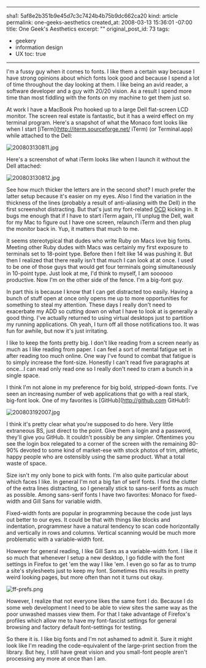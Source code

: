 ----- 
sha1: 5af8e2b351b9e45d7c3c7424b4b75b9dc662ca20
kind: article
permalink: one-geeks-aesthetics
created_at: 2008-03-13 15:36:01 -07:00
title: One Geek's Aesthetics
excerpt: ""
original_post_id: 73
tags: 
- geekery
- information design
- UX
toc: true
-----
I'm a fussy guy when it comes to fonts. I like them a certain way because I have strong opinions about which fonts look good and because I spend a lot of time throughout the day looking at them. I like being an avid reader, a software developer and a guy with 20/20 vision. As a result I spend more time than most fiddling with the fonts on my machine to get them just so.

At work I have a MacBook Pro hooked up to a large Dell flat-screen LCD monitor. The screen real estate is fantastic, but it has a weird effect on my terminal program. Here's a snapshot of what the Monaco font looks like when I start [iTerm](http://iterm.sourceforge.net/ iTerm) (or Terminal.app) while attached to the Dell:

![200803130811.jpg](/images/2008/03/200803130811.jpg)

Here's a screenshot of what iTerm looks like when I launch it without the Dell attached:

![200803130812.jpg](/images/2008/03/200803130812.jpg)

See how much thicker the letters are in the second shot? I much prefer the latter setup because it's easier on my eyes. Also I find the variation in the thickness of the lines (probably a result of anti-aliasing with the Dell) in the first screenshot distracting. But that's just my font-related [OCD](http://en.wikipedia.org/wiki/Obsessive-compulsive_disorder) kicking in. It bugs me enough that if I have to start iTerm again, I'll unplug the Dell, wait for my Mac to figure out I have one screen, relaunch iTerm and then plug the monitor back in. Yup, it matters that much to me.

It seems stereotypical that dudes who write Ruby on Macs love big fonts. Meeting other Ruby dudes with Macs was certainly my first exposure to terminals set to 18-point type. Before then I felt like 14 was pushing it. But then I realized that there really isn't that much I can look at at once. I used to be one of those guys that would get four terminals going simultaneously in 10-point type. Just look at me, I'd think to myself, I am soooooo productive. Now I'm on the other side of the fence. I'm a big-font guy.

In part this is because I know that I can get distracted too easily. Having a bunch of stuff open at once only opens me up to more opportunities for something to steal my attention. These days I really don't need to exacerbate my ADD so cutting down on what I have to look at is generally a good thing. I've actually returned to using virtual desktops just to partition my running applications. Oh yeah, I turn off all those notifications too. It was fun for awhile, but now it's just irritating.

I like to keep the fonts pretty big. I don't like reading from a screen nearly as much as I like reading from paper. I can feel a sort of mental fatigue set in after reading too much online. One way I've found to combat that fatigue is to simply increase the font-size. Honestly I can't read five paragraphs at once...I can read only read one so I really don't need to cram a bunch in a single space.


I think I'm not alone in my preference for big bold, stripped-down fonts. I've seen an increasing number of web applications that go with a real stark, big-font look. One of my favorites is [GitHub](http://github.com GitHub!):



![200803192007.jpg](/images/2008/03/200803192007.jpg)

I think it's pretty clear what you're supposed to do here. Very little extraneous BS, just direct to the point. Give them a login and a password, they'll give you GitHub. It couldn't possibly be any simpler. Oftentimes you see the login box relegated to a corner of the screen with the remaining 80-90% devoted to some kind of market-ese with stock photos of trim, athletic, happy people who are ostensibly using the same product. What a total waste of space.

Size isn't my only bone to pick with fonts. I'm also quite particular about which faces I like. In general I'm not a big fan of serif fonts. I find the clutter of the extra lines distracting, so I generally stick to sans-serif fonts as much as possible. Among sans-serif fonts I have two favorites: Monaco for fixed-width and Gill Sans for variable width.

Fixed-width fonts are popular in programming because the code just lays out better to our eyes. It could be that with things like blocks and indentation, programmesr have a natural tendency to scan code horizontally and vertically in rows and columns. Vertical scanning would be much more problematic with a variable-width font.


However for general reading, I like Gill Sans as a variable-width font. I like it so much that whenever I setup a new desktop, I go fiddle with the font settings in Firefox to get 'em the way I like 'em. I even go so far as to trump a site's stylesheets just to keep my font. Sometimes this results in pretty weird looking pages, but more often than not it turns out okay.

![ff-prefs.png](/images/2008/03/ff-prefs.jpg)

However, I realize that not everyone likes the same font I do. Because I do some web development I need to be able to view sites the same way as the poor unwashed masses view them. For that I take advantage of Firefox's profiles which allow me to have my font-fascist settings for general browsing and factory default font-settings for testing.

So there it is. I like big fonts and I'm not ashamed to admit it. Sure it might look like I'm reading the code-equivalent of the large-print section from the library. But hey, I still have great vision and you small-font people aren't processing any more at once than I am.

